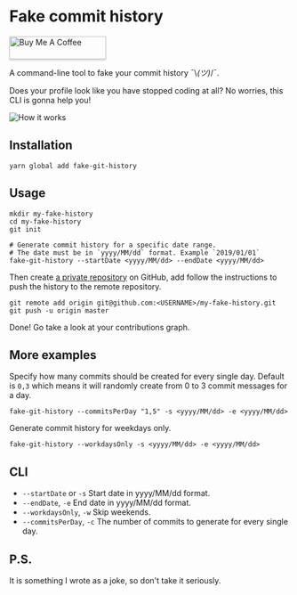 # Fake commit history

<a href="https://www.buymeacoffee.com/artiebits" target="_blank"><img src="https://www.buymeacoffee.com/assets/img/custom_images/orange_img.png" alt="Buy Me A Coffee" style="height: 41px !important;width: 174px !important;box-shadow: 0px 3px 2px 0px rgba(190, 190, 190, 0.5) !important;-webkit-box-shadow: 0px 3px 2px 0px rgba(190, 190, 190, 0.5) !important;" ></a>

A command-line tool to fake your commit history ¯\\_(ツ)_/¯.

Does your profile look like you have stopped coding at all? 
No worries, this CLI is gonna help you!

<img src="https://dl.dropboxusercontent.com/s/q2iinti6v0zbhzs/contributions.gif?dl=0" alt="How it works" />

## Installation

```shell script
yarn global add fake-git-history
```

## Usage

```shell script
mkdir my-fake-history
cd my-fake-history
git init

# Generate commit history for a specific date range.
# The date must be in `yyyy/MM/dd` format. Example `2019/01/01`
fake-git-history --startDate <yyyy/MM/dd> --endDate <yyyy/MM/dd>
```

Then create [a private repository](https://github.com/new) on GitHub,
add follow the instructions to push the history to the remote repository.

```shell script
git remote add origin git@github.com:<USERNAME>/my-fake-history.git
git push -u origin master
```

Done! Go take a look at your contributions graph.

## More examples

Specify how many commits should be created for every single day. 
Default is `0,3` which means it will randomly create from 0 to 3 commit messages for a day.

```shell script
fake-git-history --commitsPerDay "1,5" -s <yyyy/MM/dd> -e <yyyy/MM/dd>
```

Generate commit history for weekdays only.

```shell script
fake-git-history --workdaysOnly -s <yyyy/MM/dd> -e <yyyy/MM/dd>
```

## CLI

- `--startDate` or `-s` Start date in yyyy/MM/dd format.
- `--endDate`, `-e` End date in yyyy/MM/dd format.
- `--workdaysOnly`, `-w` Skip weekends.
- `--commitsPerDay`, `-c` The number of commits to generate for every single day.

## P.S.

It is something I wrote as a joke, so don't take it seriously.
